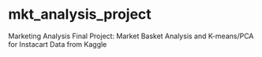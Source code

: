 # mkt_analysis_project

Marketing Analysis Final Project: Market Basket Analysis and K-means/PCA for Instacart Data from Kaggle
